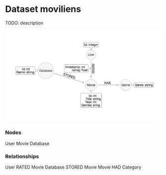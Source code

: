 # Dataset moviliens
TODO: description

![alt text](docs/graph_design.jpg)

### Nodes
User
Movie
Database

### Relationships
User RATED Movie
Database STORED Movie
Movie HAD Category

